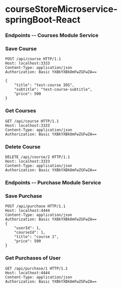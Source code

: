 # courseStoreMicroservice-springBoot-React

### Endpoints -- Courses Module Service

### Save Course
```
POST /api/course HTTP/1.1
Host: localhost:3333
Content-Type: application/json
Authorization: Basic YXBkYXBkOmFwZGFwZA==

{
    "title": "test-course IOS",
    "subtitle": "test-course-subtitle",
    "price": 500
}
```

### Get Courses

```
GET /api/course HTTP/1.1
Host: localhost:3333
Content-Type: application/json
Authorization: Basic YXBkYXBkOmFwZGFwZA==
```

### Delete Course

```
DELETE /api/course/2 HTTP/1.1
Host: localhost:3333
Content-Type: application/json
Authorization: Basic YXBkYXBkOmFwZGFwZA==
```

### Endpoints -- Purchase Module Service

### Save Purchase
```
POST /api/purchase HTTP/1.1
Host: localhost:4444
Content-Type: application/json
Authorization: Basic YXBkYXBkOmFwZGFwZA==
{
    "userId": 1,
    "courseId": 1,
    "title": "course 1",
    "price": 500
}
```

### Get Purchases of User
```
GET /api/purchase/1 HTTP/1.1
Host: localhost:4444
Content-Type: application/json
Authorization: Basic YXBkYXBkOmFwZGFwZA==
```